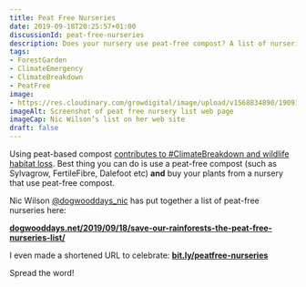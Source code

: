 ```yaml
---
title: Peat Free Nurseries
date: 2019-09-18T20:25:57+01:00
discussionId: peat-free-nurseries
description: Does your nursery use peat-free compost? A list of nurseries that do, compiled by Nic Wilson 🙏
tags: 
- ForestGarden
- ClimateEmergency
- ClimateBreakdown
- PeatFree
image: 
- https://res.cloudinary.com/growdigital/image/upload/v1568834890/190918-dogwooddays.png
imageAlt: Screenshot of peat free nursery list web page
imageCap: Nic Wilson’s list on her web site
draft: false
---
```


Using peat-based compost [contributes to #ClimateBreakdown and wildlife habitat loss](https://www.peatfree.org.uk). Best thing you can do is use a peat-free compost (such as Sylvagrow, FertileFibre, Dalefoot etc) **and** buy your plants from a nursery that use peat-free compost.

Nic Wilson [@dogwooddays_nic](https://mobile.twitter.com/dogwooddays_nic) has put together a list of peat-free nurseries here:

**[dogwooddays.net/2019/09/18/save-our-rainforests-the-peat-free-nurseries-list/](dogwooddays.net/2019/09/18/save-our-rainforests-the-peat-free-nurseries-list/)**

I even made a shortened URL to celebrate: **[bit.ly/peatfree-nurseries](http://bit.ly/peatfree-nurseries)**

Spread the word! 
